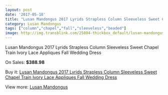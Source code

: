 ```yaml
---
layout: post
date: '2017-05-18'
title: "Lusan Mandongus 2017 Lyrids Strapless Column Sleeveless Sweet Chapel Train Ivory Lace Appliques Fall Wedding Dress"
category: Lusan Mandongus
tags: ["column","chapel","fall","sleeveless","beaded"]
image: http://img.transblink.com/25804-thickbox_default/lusan-mandongus-2017-lyrids-strapless-column-sleeveless-sweet-chapel-train-ivory-lace-appliques-fall-wedding-dress.jpg
---
```

Lusan Mandongus 2017 Lyrids Strapless Column Sleeveless Sweet Chapel Train Ivory Lace Appliques Fall Wedding Dress

On Sales: **$388.98**
<a href="https://www.transblink.com/en/lusan-mandongus/8138-lusan-mandongus-2017-lyrids-strapless-column-sleeveless-sweet-chapel-train-ivory-lace-appliques-fall-wedding-dress.html"><amp-img layout="responsive" width="600" height="600" src="//img.transblink.com/25804-thickbox_default/lusan-mandongus-2017-lyrids-strapless-column-sleeveless-sweet-chapel-train-ivory-lace-appliques-fall-wedding-dress.jpg" alt="Lusan Mandongus 2017 Lyrids Strapless Column Sleeveless Sweet Chapel Train Ivory Lace Appliques Fall Wedding Dress 0" /></a>
<a href="https://www.transblink.com/en/lusan-mandongus/8138-lusan-mandongus-2017-lyrids-strapless-column-sleeveless-sweet-chapel-train-ivory-lace-appliques-fall-wedding-dress.html"><amp-img layout="responsive" width="600" height="600" src="//img.transblink.com/25807-thickbox_default/lusan-mandongus-2017-lyrids-strapless-column-sleeveless-sweet-chapel-train-ivory-lace-appliques-fall-wedding-dress.jpg" alt="Lusan Mandongus 2017 Lyrids Strapless Column Sleeveless Sweet Chapel Train Ivory Lace Appliques Fall Wedding Dress 1" /></a>
<a href="https://www.transblink.com/en/lusan-mandongus/8138-lusan-mandongus-2017-lyrids-strapless-column-sleeveless-sweet-chapel-train-ivory-lace-appliques-fall-wedding-dress.html"><amp-img layout="responsive" width="600" height="600" src="//img.transblink.com/25806-thickbox_default/lusan-mandongus-2017-lyrids-strapless-column-sleeveless-sweet-chapel-train-ivory-lace-appliques-fall-wedding-dress.jpg" alt="Lusan Mandongus 2017 Lyrids Strapless Column Sleeveless Sweet Chapel Train Ivory Lace Appliques Fall Wedding Dress 2" /></a>
<a href="https://www.transblink.com/en/lusan-mandongus/8138-lusan-mandongus-2017-lyrids-strapless-column-sleeveless-sweet-chapel-train-ivory-lace-appliques-fall-wedding-dress.html"><amp-img layout="responsive" width="600" height="600" src="//img.transblink.com/25805-thickbox_default/lusan-mandongus-2017-lyrids-strapless-column-sleeveless-sweet-chapel-train-ivory-lace-appliques-fall-wedding-dress.jpg" alt="Lusan Mandongus 2017 Lyrids Strapless Column Sleeveless Sweet Chapel Train Ivory Lace Appliques Fall Wedding Dress 3" /></a>

Buy it: [Lusan Mandongus 2017 Lyrids Strapless Column Sleeveless Sweet Chapel Train Ivory Lace Appliques Fall Wedding Dress](https://www.transblink.com/en/lusan-mandongus/8138-lusan-mandongus-2017-lyrids-strapless-column-sleeveless-sweet-chapel-train-ivory-lace-appliques-fall-wedding-dress.html "Lusan Mandongus 2017 Lyrids Strapless Column Sleeveless Sweet Chapel Train Ivory Lace Appliques Fall Wedding Dress")

View more: [Lusan Mandongus](https://www.transblink.com/en/69-lusan-mandongus "Lusan Mandongus")